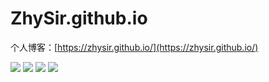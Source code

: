 # ZhySir.github.io  

个人博客：[https://zhysir.github.io/](https://zhysir.github.io/)  

[![](https://img.shields.io/badge/%E5%86%99%E4%BD%9C%E5%B7%A5%E5%85%B7-sublime%20text3-red.svg)](https://github.com/ZhySir/ZhySir.github.io) [![](https://img.shields.io/badge/build-passing-brightgreen.svg)](https://github.com/ZhySir/ZhySir.github.io) [![](https://img.shields.io/badge/platform-OSX%7CWin%7CLinux-blue.svg)](https://github.com/ZhySir/ZhySir.github.io) [![](https://img.shields.io/badge/framework-hexo-orange.svg)](https://github.com/ZhySir/ZhySir.github.io)
